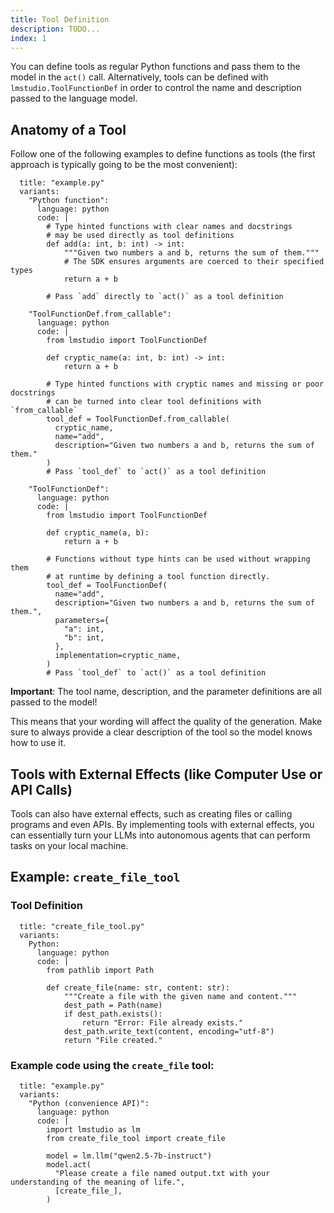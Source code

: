 ```yaml
---
title: Tool Definition
description: TODO...
index: 1
---
```



You can define tools as regular Python functions and pass them to the model in the `act()` call.
Alternatively, tools can be defined with `lmstudio.ToolFunctionDef` in order to control the
name and description passed to the language model.


## Anatomy of a Tool

Follow one of the following examples to define functions as tools (the first approach
is typically going to be the most convenient):

```lms_code_snippet
  title: "example.py"
  variants:
    "Python function":
      language: python
      code: |
        # Type hinted functions with clear names and docstrings
        # may be used directly as tool definitions
        def add(a: int, b: int) -> int:
            """Given two numbers a and b, returns the sum of them."""
            # The SDK ensures arguments are coerced to their specified types
            return a + b

        # Pass `add` directly to `act()` as a tool definition

    "ToolFunctionDef.from_callable":
      language: python
      code: |
        from lmstudio import ToolFunctionDef

        def cryptic_name(a: int, b: int) -> int:
            return a + b

        # Type hinted functions with cryptic names and missing or poor docstrings
        # can be turned into clear tool definitions with `from_callable`
        tool_def = ToolFunctionDef.from_callable(
          cryptic_name,
          name="add",
          description="Given two numbers a and b, returns the sum of them."
        )
        # Pass `tool_def` to `act()` as a tool definition

    "ToolFunctionDef":
      language: python
      code: |
        from lmstudio import ToolFunctionDef

        def cryptic_name(a, b):
            return a + b

        # Functions without type hints can be used without wrapping them
        # at runtime by defining a tool function directly.
        tool_def = ToolFunctionDef(
          name="add",
          description="Given two numbers a and b, returns the sum of them.",
          parameters={
            "a": int,
            "b": int,
          },
          implementation=cryptic_name,
        )
        # Pass `tool_def` to `act()` as a tool definition

```


**Important**: The tool name, description, and the parameter definitions are all passed to the model! 

This means that your wording will affect the quality of the generation. Make sure to always provide a clear description of the tool so the model knows how to use it.

## Tools with External Effects (like Computer Use or API Calls)

Tools can also have external effects, such as creating files or calling programs and even APIs. By implementing tools with external effects, you
can essentially turn your LLMs into autonomous agents that can perform tasks on your local machine.

## Example: `create_file_tool`

### Tool Definition

```lms_code_snippet
  title: "create_file_tool.py"
  variants:
    Python:
      language: python
      code: |
        from pathlib import Path

        def create_file(name: str, content: str):
            """Create a file with the given name and content."""
            dest_path = Path(name)
            if dest_path.exists():
                return "Error: File already exists."
            dest_path.write_text(content, encoding="utf-8")
            return "File created."

```

### Example code using the `create_file` tool:

```lms_code_snippet
  title: "example.py"
  variants:
    "Python (convenience API)":
      language: python
      code: |
        import lmstudio as lm
        from create_file_tool import create_file

        model = lm.llm("qwen2.5-7b-instruct")
        model.act(
          "Please create a file named output.txt with your understanding of the meaning of life.",
          [create_file_],
        )
```
